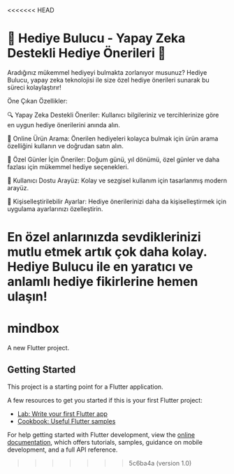 <<<<<<< HEAD
# 🎁 Hediye Bulucu - Yapay Zeka Destekli Hediye Önerileri 🎁

Aradığınız mükemmel hediyeyi bulmakta zorlanıyor musunuz? Hediye Bulucu, yapay zeka teknolojisi ile size özel hediye önerileri sunarak bu süreci kolaylaştırır!

Öne Çıkan Özellikler:

🔍 Yapay Zeka Destekli Öneriler: Kullanıcı bilgileriniz ve tercihlerinize göre en uygun hediye önerilerini anında alın.

🛒 Online Ürün Arama: Önerilen hediyeleri kolayca bulmak için ürün arama özelliğini kullanın ve doğrudan satın alın.

📅 Özel Günler İçin Öneriler: Doğum günü, yıl dönümü, özel günler ve daha fazlası için mükemmel hediye seçenekleri.

📱 Kullanıcı Dostu Arayüz: Kolay ve sezgisel kullanım için tasarlanmış modern arayüz.

🔧 Kişiselleştirilebilir Ayarlar: Hediye önerilerinizi daha da kişiselleştirmek için uygulama ayarlarınızı özelleştirin.

En özel anlarınızda sevdiklerinizi mutlu etmek artık çok daha kolay. Hediye Bulucu ile en yaratıcı ve anlamlı hediye fikirlerine hemen ulaşın!
=======
# mindbox

A new Flutter project.

## Getting Started

This project is a starting point for a Flutter application.

A few resources to get you started if this is your first Flutter project:

- [Lab: Write your first Flutter app](https://docs.flutter.dev/get-started/codelab)
- [Cookbook: Useful Flutter samples](https://docs.flutter.dev/cookbook)

For help getting started with Flutter development, view the
[online documentation](https://docs.flutter.dev/), which offers tutorials,
samples, guidance on mobile development, and a full API reference.
>>>>>>> 5c6ba4a (version 1.0)
